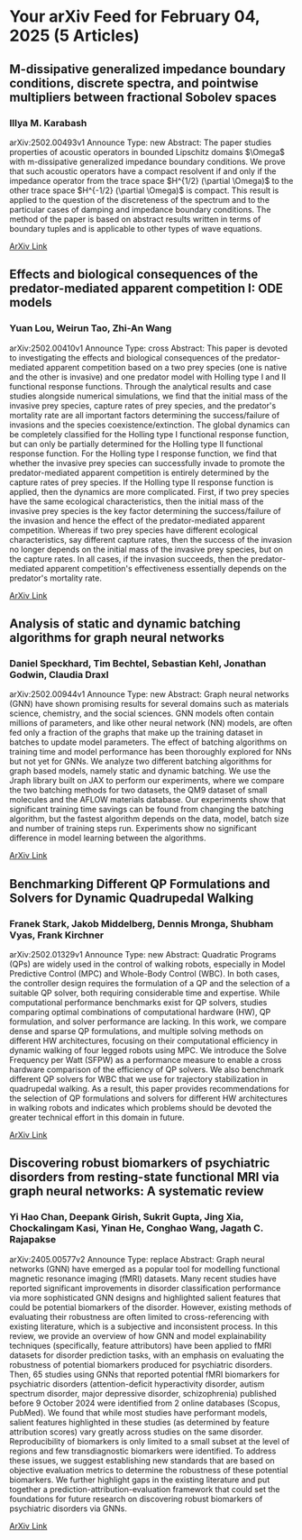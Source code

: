 <h1>Your arXiv Feed for February 04, 2025 (5 Articles)</h1>
<h2>M-dissipative generalized impedance boundary conditions, discrete spectra, and pointwise multipliers between fractional Sobolev spaces</h2>
<h3>Illya M. Karabash</h3>
<p>arXiv:2502.00493v1 Announce Type: new 
Abstract: The paper studies properties of acoustic operators in bounded Lipschitz domains $\Omega$ with m-dissipative generalized impedance boundary conditions. We prove that such acoustic operators have a compact resolvent if and only if the impedance operator from the trace space $H^{1/2} (\partial \Omega)$ to the other trace space $H^{-1/2} (\partial \Omega)$ is compact. This result is applied to the question of the discreteness of the spectrum and to the particular cases of damping and impedance boundary conditions. The method of the paper is based on abstract results written in terms of boundary tuples and is applicable to other types of wave equations.</p>
<a href='https://arxiv.org/abs/2502.00493'>ArXiv Link</a>

<h2>Effects and biological consequences of the predator-mediated apparent competition I: ODE models</h2>
<h3>Yuan Lou, Weirun Tao, Zhi-An Wang</h3>
<p>arXiv:2502.00410v1 Announce Type: cross 
Abstract: This paper is devoted to investigating the effects and biological consequences of the predator-mediated apparent competition based on a two prey species (one is native and the other is invasive) and one predator model with Holling type I and II functional response functions. Through the analytical results and case studies alongside numerical simulations, we find that the initial mass of the invasive prey species, capture rates of prey species, and the predator's mortality rate are all important factors determining the success/failure of invasions and the species coexistence/extinction. The global dynamics can be completely classified for the Holling type I functional response function, but can only be partially determined for the Holling type II functional response function. For the Holling type I response function, we find that whether the invasive prey species can successfully invade to promote the predator-mediated apparent competition is entirely determined by the capture rates of prey species. If the Holling type II response function is applied, then the dynamics are more complicated. First, if two prey species have the same ecological characteristics, then the initial mass of the invasive prey species is the key factor determining the success/failure of the invasion and hence the effect of the predator-mediated apparent competition. Whereas if two prey species have different ecological characteristics, say different capture rates, then the success of the invasion no longer depends on the initial mass of the invasive prey species, but on the capture rates. In all cases, if the invasion succeeds, then the predator-mediated apparent competition's effectiveness essentially depends on the predator's mortality rate.</p>
<a href='https://arxiv.org/abs/2502.00410'>ArXiv Link</a>

<h2>Analysis of static and dynamic batching algorithms for graph neural networks</h2>
<h3>Daniel Speckhard, Tim Bechtel, Sebastian Kehl, Jonathan Godwin, Claudia Draxl</h3>
<p>arXiv:2502.00944v1 Announce Type: new 
Abstract: Graph neural networks (GNN) have shown promising results for several domains such as materials science, chemistry, and the social sciences. GNN models often contain millions of parameters, and like other neural network (NN) models, are often fed only a fraction of the graphs that make up the training dataset in batches to update model parameters. The effect of batching algorithms on training time and model performance has been thoroughly explored for NNs but not yet for GNNs. We analyze two different batching algorithms for graph based models, namely static and dynamic batching. We use the Jraph library built on JAX to perform our experiments, where we compare the two batching methods for two datasets, the QM9 dataset of small molecules and the AFLOW materials database. Our experiments show that significant training time savings can be found from changing the batching algorithm, but the fastest algorithm depends on the data, model, batch size and number of training steps run. Experiments show no significant difference in model learning between the algorithms.</p>
<a href='https://arxiv.org/abs/2502.00944'>ArXiv Link</a>

<h2>Benchmarking Different QP Formulations and Solvers for Dynamic Quadrupedal Walking</h2>
<h3>Franek Stark, Jakob Middelberg, Dennis Mronga, Shubham Vyas, Frank Kirchner</h3>
<p>arXiv:2502.01329v1 Announce Type: new 
Abstract: Quadratic Programs (QPs) are widely used in the control of walking robots, especially in Model Predictive Control (MPC) and Whole-Body Control (WBC). In both cases, the controller design requires the formulation of a QP and the selection of a suitable QP solver, both requiring considerable time and expertise. While computational performance benchmarks exist for QP solvers, studies comparing optimal combinations of computational hardware (HW), QP formulation, and solver performance are lacking. In this work, we compare dense and sparse QP formulations, and multiple solving methods on different HW architectures, focusing on their computational efficiency in dynamic walking of four legged robots using MPC. We introduce the Solve Frequency per Watt (SFPW) as a performance measure to enable a cross hardware comparison of the efficiency of QP solvers. We also benchmark different QP solvers for WBC that we use for trajectory stabilization in quadrupedal walking. As a result, this paper provides recommendations for the selection of QP formulations and solvers for different HW architectures in walking robots and indicates which problems should be devoted the greater technical effort in this domain in future.</p>
<a href='https://arxiv.org/abs/2502.01329'>ArXiv Link</a>

<h2>Discovering robust biomarkers of psychiatric disorders from resting-state functional MRI via graph neural networks: A systematic review</h2>
<h3>Yi Hao Chan, Deepank Girish, Sukrit Gupta, Jing Xia, Chockalingam Kasi, Yinan He, Conghao Wang, Jagath C. Rajapakse</h3>
<p>arXiv:2405.00577v2 Announce Type: replace 
Abstract: Graph neural networks (GNN) have emerged as a popular tool for modelling functional magnetic resonance imaging (fMRI) datasets. Many recent studies have reported significant improvements in disorder classification performance via more sophisticated GNN designs and highlighted salient features that could be potential biomarkers of the disorder. However, existing methods of evaluating their robustness are often limited to cross-referencing with existing literature, which is a subjective and inconsistent process. In this review, we provide an overview of how GNN and model explainability techniques (specifically, feature attributors) have been applied to fMRI datasets for disorder prediction tasks, with an emphasis on evaluating the robustness of potential biomarkers produced for psychiatric disorders. Then, 65 studies using GNNs that reported potential fMRI biomarkers for psychiatric disorders (attention-deficit hyperactivity disorder, autism spectrum disorder, major depressive disorder, schizophrenia) published before 9 October 2024 were identified from 2 online databases (Scopus, PubMed). We found that while most studies have performant models, salient features highlighted in these studies (as determined by feature attribution scores) vary greatly across studies on the same disorder. Reproducibility of biomarkers is only limited to a small subset at the level of regions and few transdiagnostic biomarkers were identified. To address these issues, we suggest establishing new standards that are based on objective evaluation metrics to determine the robustness of these potential biomarkers. We further highlight gaps in the existing literature and put together a prediction-attribution-evaluation framework that could set the foundations for future research on discovering robust biomarkers of psychiatric disorders via GNNs.</p>
<a href='https://arxiv.org/abs/2405.00577'>ArXiv Link</a>

